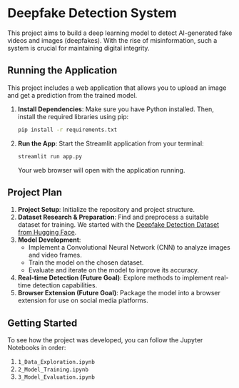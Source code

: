 # Deepfake Detection System

This project aims to build a deep learning model to detect AI-generated fake videos and images (deepfakes). With the rise of misinformation, such a system is crucial for maintaining digital integrity.

## Running the Application

This project includes a web application that allows you to upload an image and get a prediction from the trained model.

1.  **Install Dependencies**: Make sure you have Python installed. Then, install the required libraries using pip:
    ```bash
    pip install -r requirements.txt
    ```

2.  **Run the App**: Start the Streamlit application from your terminal:
    ```bash
    streamlit run app.py
    ```
    Your web browser will open with the application running.

## Project Plan

1.  **Project Setup**: Initialize the repository and project structure.
2.  **Dataset Research & Preparation**: Find and preprocess a suitable dataset for training. We started with the [Deepfake Detection Dataset from Hugging Face](https://huggingface.co/datasets/saakshigupta/deepfake-detection-dataset-v3).
3.  **Model Development**:
    *   Implement a Convolutional Neural Network (CNN) to analyze images and video frames.
    *   Train the model on the chosen dataset.
    *   Evaluate and iterate on the model to improve its accuracy.
4.  **Real-time Detection (Future Goal)**: Explore methods to implement real-time detection capabilities.
5.  **Browser Extension (Future Goal)**: Package the model into a browser extension for use on social media platforms.

## Getting Started

To see how the project was developed, you can follow the Jupyter Notebooks in order:
1. `1_Data_Exploration.ipynb`
2. `2_Model_Training.ipynb`
3. `3_Model_Evaluation.ipynb`